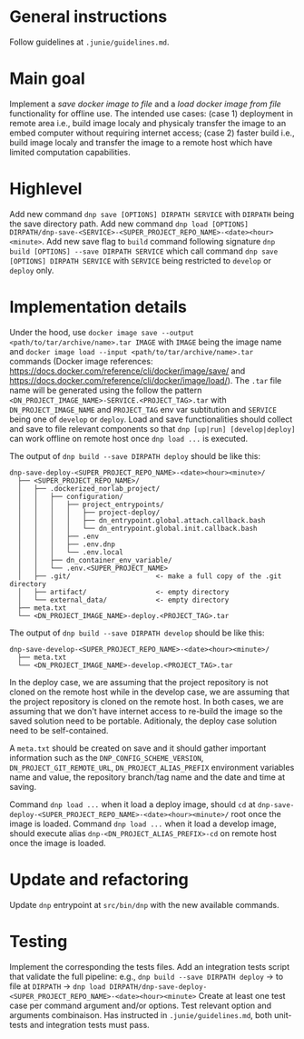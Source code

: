 
# General instructions
Follow guidelines at `.junie/guidelines.md`.

# Main goal
Implement a _save docker image to file_ and a _load docker image from file_ functionality for offline use.
The intended use cases: (case 1) deployment in remote area i.e., build image localy and physicaly transfer the image to an embed computer without requiring internet access; (case 2) faster build i.e., build image localy and transfer the image to a remote host which have limited computation capabilities.


# Highlevel
Add new command `dnp save [OPTIONS] DIRPATH SERVICE` with `DIRPATH` being the save directory path.
Add new command `dnp load [OPTIONS] DIRPATH/dnp-save-<SERVICE>-<SUPER_PROJECT_REPO_NAME>-<date><hour><minute>`.
Add new save flag to `build` command following signature `dnp build [OPTIONS] --save DIRPATH SERVICE` which call command `dnp save [OPTIONS] DIRPATH SERVICE` with `SERVICE` being restricted to `develop` or `deploy` only.

# Implementation details
Under the hood, use `docker image save --output <path/to/tar/archive/name>.tar IMAGE` with `IMAGE` being the image name and `docker image load --input <path/to/tar/archive/name>.tar` commands (Docker image references: https://docs.docker.com/reference/cli/docker/image/save/ and https://docs.docker.com/reference/cli/docker/image/load/).
The `.tar` file name will be generated using the follow the pattern `<DN_PROJECT_IMAGE_NAME>-SERVICE.<PROJECT_TAG>.tar` with `DN_PROJECT_IMAGE_NAME` and `PROJECT_TAG` env var subtitution and `SERVICE` being one of `develop` or `deploy`.
Load and save functionalities should collect and save to file relevant components so that `dnp [up|run] [develop|deploy]` can work offline on remote host once `dnp load ...` is executed.

The output of `dnp build --save DIRPATH deploy` should be like this:
```markup
dnp-save-deploy-<SUPER_PROJECT_REPO_NAME>-<date><hour><minute>/
  ├── <SUPER_PROJECT_REPO_NAME>/
  │   ├── .dockerized_norlab_project/
  │   │   ├── configuration/
  │   │   │   ├── project_entrypoints/
  │   │   │   │   ├── project-deploy/
  │   │   │   │   ├── dn_entrypoint.global.attach.callback.bash
  │   │   │   │   └── dn_entrypoint.global.init.callback.bash
  │   │   │   ├── .env
  │   │   │   ├── .env.dnp
  │   │   │   └── .env.local
  │   │   ├── dn_container_env_variable/
  │   │   └── .env.<SUPER_PROJECT_NAME>
  │   ├── .git/                     <- make a full copy of the .git directory
  │   ├── artifact/                 <- empty directory
  │   └── external_data/            <- empty directory
  ├── meta.txt
  └── <DN_PROJECT_IMAGE_NAME>-deploy.<PROJECT_TAG>.tar
```

The output of `dnp build --save DIRPATH develop` should be like this:
```markup
dnp-save-develop-<SUPER_PROJECT_REPO_NAME>-<date><hour><minute>/
  ├── meta.txt
  └── <DN_PROJECT_IMAGE_NAME>-develop.<PROJECT_TAG>.tar
```

In the deploy case, we are assuming that the project repository is not cloned on the remote host while in the develop case, we are assuming that the project repository is cloned on the remote host.
In both cases, we are assuming that we don't have internet access to re-build the image so the saved solution need to be portable.
Aditionaly, the deploy case solution need to be self-contained.

A `meta.txt` should be created on save and it should gather important information such as the `DNP_CONFIG_SCHEME_VERSION`, `DN_PROJECT_GIT_REMOTE_URL`, `DN_PROJECT_ALIAS_PREFIX` environment variables name and value, the repository branch/tag name and the date and time at saving.

Command `dnp load ...` when it load a deploy image, should `cd` at `dnp-save-deploy-<SUPER_PROJECT_REPO_NAME>-<date><hour><minute>/` root once the image is loaded. 
Command `dnp load ...` when it load a develop image, should execute alias `dnp-<DN_PROJECT_ALIAS_PREFIX>-cd` on remote host once the image is loaded. 


# Update and refactoring
Update `dnp` entrypoint at `src/bin/dnp` with the new available commands.

# Testing
Implement the corresponding the tests files.
Add an integration tests script that validate the full pipeline: e.g., `dnp build --save DIRPATH deploy` -> to file at `DIRPATH` -> `dnp load DIRPATH/dnp-save-deploy-<SUPER_PROJECT_REPO_NAME>-<date><hour><minute>` 
Create at least one test case per command argument and/or options.
Test relevant option and arguments combinaison.
Has instructed in `.junie/guidelines.md`, both unit-tests and integration tests must pass.
